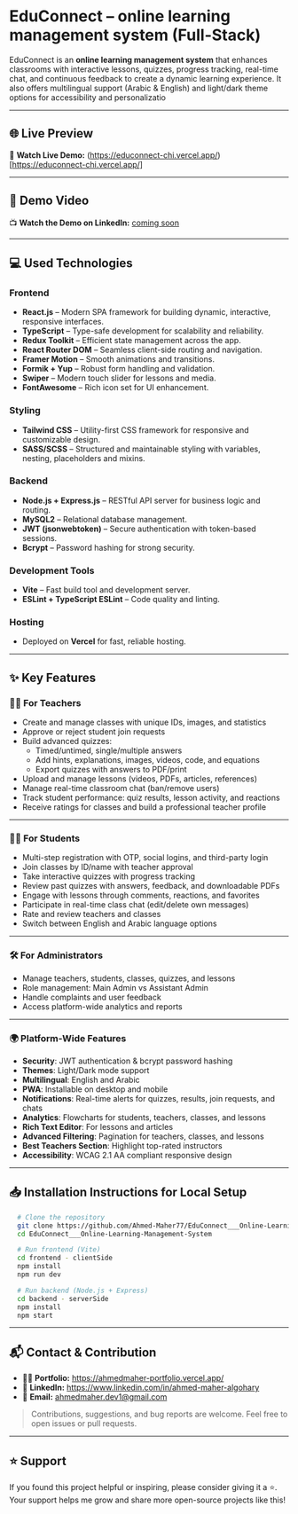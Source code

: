 # EduConnect – online learning management system (Full-Stack) 

EduConnect is an **online learning management system** that enhances classrooms with interactive lessons, quizzes, progress tracking, real-time chat, and continuous feedback to create a dynamic learning experience. It also offers multilingual support (Arabic & English) and light/dark theme options for accessibility and personalizatio

---

## 🌐 Live Preview

👀 **Watch Live Demo:** (https://educonnect-chi.vercel.app/)[https://educonnect-chi.vercel.app/]

---

## 🎥 Demo Video

📺 **Watch the Demo on LinkedIn:** [coming soon]()

---

## 💻 Used Technologies

### Frontend
- **React.js** – Modern SPA framework for building dynamic, interactive, responsive interfaces.  
- **TypeScript** – Type-safe development for scalability and reliability.  
- **Redux Toolkit** – Efficient state management across the app.  
- **React Router DOM** – Seamless client-side routing and navigation.  
- **Framer Motion** – Smooth animations and transitions.  
- **Formik + Yup** – Robust form handling and validation.  
- **Swiper** – Modern touch slider for lessons and media.  
- **FontAwesome** – Rich icon set for UI enhancement.  
### Styling
- **Tailwind CSS** – Utility-first CSS framework for responsive and customizable design.  
- **SASS/SCSS** – Structured and maintainable styling with variables, nesting, placeholders and mixins.  
### Backend
- **Node.js + Express.js** – RESTful API server for business logic and routing.  
- **MySQL2** – Relational database management.  
- **JWT (jsonwebtoken)** – Secure authentication with token-based sessions.  
- **Bcrypt** – Password hashing for strong security.  
### Development Tools
- **Vite** – Fast build tool and development server.  
- **ESLint + TypeScript ESLint** – Code quality and linting.  
### Hosting
- Deployed on **Vercel** for fast, reliable hosting.  

---

## ✨ Key Features

### 👨‍🏫 For Teachers
- Create and manage classes with unique IDs, images, and statistics  
- Approve or reject student join requests  
- Build advanced quizzes:
  - Timed/untimed, single/multiple answers  
  - Add hints, explanations, images, videos, code, and equations  
  - Export quizzes with answers to PDF/print  
- Upload and manage lessons (videos, PDFs, articles, references)  
- Manage real-time classroom chat (ban/remove users)  
- Track student performance: quiz results, lesson activity, and reactions  
- Receive ratings for classes and build a professional teacher profile  

---

### 👨‍🎓 For Students
- Multi-step registration with OTP, social logins, and third-party login  
- Join classes by ID/name with teacher approval  
- Take interactive quizzes with progress tracking  
- Review past quizzes with answers, feedback, and downloadable PDFs  
- Engage with lessons through comments, reactions, and favorites  
- Participate in real-time class chat (edit/delete own messages)  
- Rate and review teachers and classes  
- Switch between English and Arabic language options  

---

### 🛠️ For Administrators
- Manage teachers, students, classes, quizzes, and lessons  
- Role management: Main Admin vs Assistant Admin  
- Handle complaints and user feedback  
- Access platform-wide analytics and reports  

---

### 🌍 Platform-Wide Features
- **Security**: JWT authentication & bcrypt password hashing  
- **Themes**: Light/Dark mode support  
- **Multilingual**: English and Arabic  
- **PWA**: Installable on desktop and mobile  
- **Notifications**: Real-time alerts for quizzes, results, join requests, and chats  
- **Analytics**: Flowcharts for students, teachers, classes, and lessons  
- **Rich Text Editor**: For lessons and articles  
- **Advanced Filtering**: Pagination for teachers, classes, and lessons  
- **Best Teachers Section**: Highlight top-rated instructors  
- **Accessibility**: WCAG 2.1 AA compliant responsive design  

---

## 📥 Installation Instructions for Local Setup

  ```bash
    # Clone the repository
    git clone https://github.com/Ahmed-Maher77/EduConnect___Online-Learning-Management-System.git
    cd EduConnect___Online-Learning-Management-System

    # Run frontend (Vite)
    cd frontend - clientSide
    npm install
    npm run dev

    # Run backend (Node.js + Express)
    cd backend - serverSide
    npm install
    npm start
  ```
---

## 📬 Contact & Contribution
- 🧑‍💻 **Portfolio:** <a href="https://ahmedmaher-portfolio.vercel.app/" title="See My Portfolio">https://ahmedmaher-portfolio.vercel.app/</a>
- 🔗 **LinkedIn:** <a href="https://www.linkedin.com/in/ahmed-maher-algohary" title="Contact via LinkedIn">https://www.linkedin.com/in/ahmed-maher-algohary</a>
- 📧 **Email:** <a href="mailto:ahmedmaher.dev1@gmail.com" title="Contact via Email">ahmedmaher.dev1@gmail.com</a>

> Contributions, suggestions, and bug reports are welcome. Feel free to open issues or pull requests.

---

## ⭐ Support

If you found this project helpful or inspiring, please consider giving it a ⭐. Your support helps me grow and share more open-source projects like this!